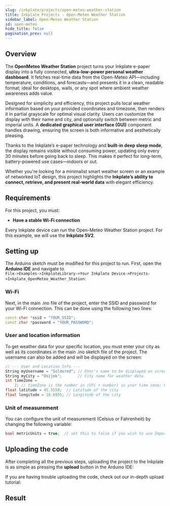 ```yaml
---  
slug: /inkplate/projects/open-meteo-weather-station
title: Inkplate Projects - Open-Meteo Weather Station 
sidebar_label: Open-Meteo Weather Station   
id: open-meteo 
hide_title: false  
pagination_prev: null  
---
```


## Overview

<CenteredImage src="/img/open-meteo/showcase.jpg" alt="Open Meteo Showcase"  width="100%"/>

The **OpenMeteo Weather Station** project turns your Inkplate e-paper display into a fully connected, **ultra-low-power personal weather dashboard**. It fetches real-time data from the Open-Meteo API—including temperature, conditions, and forecasts—and presents it in a clean, readable format; ideal for desktops, walls, or any spot where ambient weather awareness adds value.

Designed for simplicity and efficiency, this project pulls local weather information based on your provided coordinates and timezone, then renders it in partial grayscale for optimal visual clarity. Users can customize the display with their name and city, and optionally switch between metric and imperial units. A **dedicated graphical user interface (GUI)** component handles drawing, ensuring the screen is both informative and aesthetically pleasing.

Thanks to the Inkplate’s e-paper technology and **built-in deep sleep mode**, the display remains visible without consuming power, updating only every 30 minutes before going back to sleep. This makes it perfect for long-term, battery-powered use cases—indoors or out.

Whether you're looking for a minimalist smart weather screen or an example of networked IoT design, this project highlights the **Inkplate’s ability to connect, retrieve, and present real-world data** with elegant efficiency.

## Requirements

For this project, you must:
- **Have a stable Wi-Fi connection**

Every Inkplate device can run the Open-Meteo Weather Station project. For this example, we will use the **Inkplate 5V2**.

## Setting up

The Arduino sketch must be modified for this project to run. First, open the **Arduino IDE** and navigate to  
`File->Examples->InkplateLibrary->Your Inkplate Device->Projects->Inkplate_OpenMeteo_Weather_Station`:

<CenteredImage src="/img/open-meteo/arduino_direction.png" alt="Arduino sketch path directions"  width="100%" />

### Wi-Fi

Next, in the main .ino file of the project, enter the SSID and password for your Wi-Fi connection. This can be done using the following two lines:

```cpp
const char *ssid = "YOUR_SSID";
const char *password = "YOUR_PASSWORD";
```

### User and location information

To get weather data for your specific location, you must enter your city as well as its coordinates in the main .ino sketch file of the project. The username can also be added and will be displayed on the screen:

```cpp
// --- User and Location Info ---
String myUsername = "Soldered"; // User's name to be displayed on screen
String myCity = "Osijek";       // City name for weather data
int timeZone =
    2; // timeZone is the number in (UTC + number) in your time zone; UTC +2 for Osijek, UTC -4 for New York City
float latitude = 45.5550;  // Latitude of the city
float longitude = 18.6955; // Longitude of the city
```

### Unit of measurement

You can configure the unit of measurement (Celsius or Fahrenheit) by changing the following variable:

```cpp
bool metricUnits = true;  // set this to false if you wish to use Imperial units
```

## Uploading the code

After completing all the previous steps, uploading the project to the Inkplate is as simple as pressing the **upload** button in the Arduino IDE:

<CenteredImage src="/img/open-meteo/upload.png" alt="Arduino upload button" width="80%" />

If you are having trouble uploading the code, check out our in-depth upload tutorial:

<QuickLink  
  title="Quick start guide"  
  description="A full, comprehensive tutorial on how to fully set up and upload code to the Inkplate for the first time"  
  url="/documentation/inkplate/5v2/quick-start-guide"  
/>

## Result

<ReactPlayer src='../../../videos/open_meteo.mp4' width='100%' height='auto' muted='true' autoPlay='true' loop='true'/>